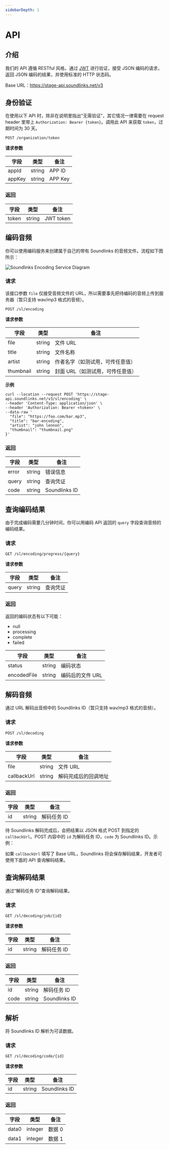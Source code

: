 ```yaml
---
sidebarDepth: 1
---
```


# API

## 介绍

我们的 API 遵循 RESTful 风格，通过 [JWT](https://jwt.io/) 进行验证，接受 JSON 编码的请求，返回 JSON 编码的结果，并使用标准的 HTTP 状态码。

Base URL：https://stage-api.soundlinks.net/v3

## 身份验证

在使用以下 API 时，除非在说明里指出“无需验证”，其它情况一律需要在 request header 里带上 `Authorization: Bearer {token}`。调用此 API 来获取 `token`，过期时间为 30 天。

```
POST /organization/token
```

**请求参数**

| 字段 | 类型 | 备注 |
| ----- | ---- | ---- |
| appId | string | APP ID |
| appKey | string | APP Key |

### 返回

| 字段 | 类型 | 备注 |
| ----- | ---- | ---- |
| token | string | JWT token

## 编码音频

你可以使用编码服务来创建属于自己的带有 Soundlinks 的音频文件。流程如下图所示：

![Soundlinks Encoding Service Diagram](./sequence.jpg)

### 请求

该接口参数 `file` 仅接受音频文件的 URL，所以需要事先把待编码的音频上传到服务器（暂只支持 wav/mp3 格式的音频）。

```
POST /sl/encoding
```

**请求参数**

| 字段 | 类型 | 备注 |
| ----- | ---- | ---- |
| file | string | 文件 URL |
| title | string | 文件名称 |
| artist | string | 作者名字（如测试用，可传任意值）|
| thumbnail | string | 封面 URL（如测试用，可传任意值）|

**示例**

```
curl --location --request POST 'https://stage-api.soundlinks.net/v3/sl/encoding' \
--header 'Content-Type: application/json' \
--header 'Authorization: Bearer <token>' \
--data-raw '
  "file": "https://foo.com/bar.mp3",
  "title": "bar-encoding",
  "artist": "john lennon",
  "thumbnail": "thumbnail.png"
}'
```

### 返回

| 字段 | 类型 | 备注 |
| ----- | ---- | ---- |
| error | string | 错误信息 |
| query | string | 查询凭证 |
| code | string | Soundlinks ID |

## 查询编码结果

由于完成编码需要几分钟时间，你可以用编码 API 返回的 `query` 字段查询音频的编码结果。

### 请求

```
GET /sl/encoding/progress/{query}
```

**请求参数**

| 字段 | 类型 | 备注 |
| ----- | ---- | ---- |
| query | string | 查询凭证 |

### 返回

返回的编码状态有以下可能：

- null
- processing
- complete
- failed

| 字段 | 类型 | 备注 |
| ----- | ---- | ---- |
| status | string | 编码状态 |
| encodedFile | string | 编码后的文件 URL |

## 解码音频

通过 URL 解码出音频中的 Soundlinks ID（暂只支持 wav/mp3 格式的音频）。

### 请求

```
POST /sl/decoding
```

**请求参数**

| 字段 | 类型 | 备注 |
| ----- | ---- | ---- |
| file | string | 文件 URL |
| callbackUrl | string | 解码完成后的回调地址 |

### 返回

| 字段 | 类型 | 备注 |
| ----- | ---- | ---- |
| id | string | 解码任务 ID |

待 Soundlinks 解码完成后，会把结果以 JSON 格式 POST 到指定的 `callbackUrl`。POST 内容中的 `id` 为解码任务 ID，`code` 为 Soundlinks ID。示例：

如果 `callbackUrl` 填写了 Base URL，Soundlinks 将会保存解码结果，开发者可使用下面的 API 查询解码结果。

## 查询解码结果

通过“解码任务 ID”查询解码结果。

### 请求

```
GET /sl/decoding/job/{id}
```

**请求参数**

| 字段 | 类型 | 备注 |
| ----- | ---- | ---- |
| id | string | 解码任务 ID |

### 返回

| 字段 | 类型 | 备注 |
| ----- | ---- | ---- |
| id | string | 解码任务 ID |
| code | string | Soundlinks ID |

## 解析

将 Soundlinks ID 解析为可读数据。

### 请求

```
GET /sl/decoding/code/{id}
```

**请求参数**

| 字段 | 类型 | 备注 |
| ----- | ---- | ---- |
| id | string | Soundlinks ID |

### 返回

| 字段 | 类型 | 备注 |
| ----- | ---- | ---- |
| data0 | integer | 数据 0 |
| data1 | integer | 数据 1 |
